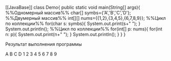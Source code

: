 [[JavaBase]]
class Demo{
	public static void main(String[] args){
%%Одномерный массив%%
		char[] symbs={'A','B','C','D'};
%%Двумерный массив%%
		int[][] nums={{1,2},{3,4,5},{6,7,8,9}};
%%Цикл по коллекции%%
		for(char s: symbs){
			System.out.print(s+" ");
		}
		System.out.println();
%%Цикл по коллекции%%
		for(int[] p: nums){
			for(int n: p){
				System.out.print(n+" ");
			}
			System.out.println();
		}
	}
}

Результат выполнения программы 

A B C D
1 2
3 4 5
6 7 8 9